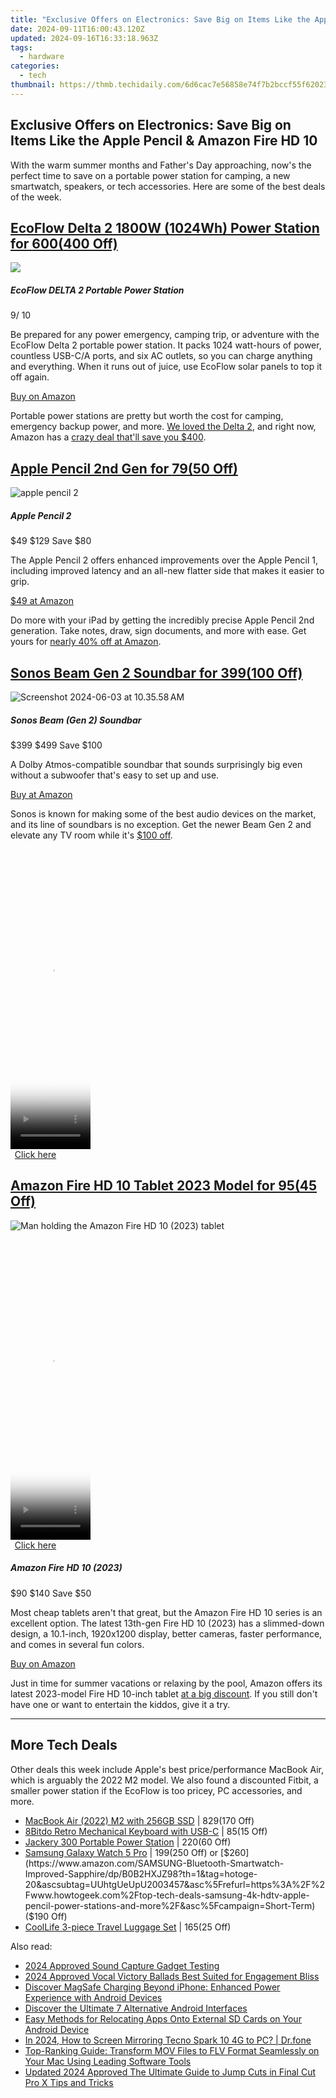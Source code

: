 ```yaml
---
title: "Exclusive Offers on Electronics: Save Big on Items Like the Apple Pencil & Amazon Fire HD 10"
date: 2024-09-11T16:00:43.120Z
updated: 2024-09-16T16:33:18.963Z
tags:
  - hardware
categories:
  - tech
thumbnail: https://thmb.techidaily.com/6d6cac7e56858e74f7b2bccf55f62023ebda6695ca7ede5596cad05ed3aac833.jpg
---
```


## Exclusive Offers on Electronics: Save Big on Items Like the Apple Pencil & Amazon Fire HD 10

With the warm summer months and Father's Day approaching, now's the perfect time to save on a portable power station for camping, a new smartwatch, speakers, or tech accessories. Here are some of the best deals of the week. 

## [EcoFlow Delta 2 1800W (1024Wh) Power Station for $600 ($400 Off)](https://www.amazon.com/EF-ECOFLOW-Portable-Charging-Generator/dp/B0B9XB57XM?tag=hotoge-20&ascsubtag=UUhtgUeUpU2003457&asc%5Frefurl=https%3A%2F%2Fwww.howtogeek.com%2Ftop-tech-deals-samsung-4k-hdtv-apple-pencil-power-stations-and-more%2F&asc%5Fcampaign=Short-Term) 

![](https://static1.howtogeekimages.com/wordpress/wp-content/uploads/2023/08/38c16343.jpg) 

#####  EcoFlow DELTA 2 Portable Power Station

9/ 10 

Be prepared for any power emergency, camping trip, or adventure with the EcoFlow Delta 2 portable power station. It packs 1024 watt-hours of power, countless USB-C/A ports, and six AC outlets, so you can charge anything and everything. When it runs out of juice, use EcoFlow solar panels to top it off again. 

[Buy on Amazon](https://www.amazon.com/EF-ECOFLOW-Portable-Charging-Generator/dp/B0B9XB57XM/?tag=hotoge-20&ascsubtag=UUhtgUeUpU2003457&asc%5Frefurl=https%3A%2F%2Fwww.howtogeek.com%2Ftop-tech-deals-samsung-4k-hdtv-apple-pencil-power-stations-and-more%2F&asc%5Fcampaign=Short-Term) 

 Portable power stations are pretty but worth the cost for camping, emergency backup power, and more. [We loved the Delta 2](https://sim-unlock.techidaily.com/android-unlock-code-sim-unlock-your-poco-m6-5g-phone-and-remove-locked-screen-by-drfone-android/), and right now, Amazon has a [crazy deal that'll save you $400](https://www.amazon.com/EF-ECOFLOW-Portable-Charging-Generator/dp/B0B9XB57XM?tag=hotoge-20&ascsubtag=UUhtgUeUpU2003457&asc%5Frefurl=https%3A%2F%2Fwww.howtogeek.com%2Ftop-tech-deals-samsung-4k-hdtv-apple-pencil-power-stations-and-more%2F&asc%5Fcampaign=Short-Term).

## [Apple Pencil 2nd Gen for $79 ($50 Off)](https://www.amazon.com/Apple-MU8F2AM-A-Pencil-Generation/dp/B07K1WWBJK/?tag=hotoge-20&ascsubtag=UUhtgUeUpU2003457&asc%5Frefurl=https%3A%2F%2Fwww.howtogeek.com%2Ftop-tech-deals-samsung-4k-hdtv-apple-pencil-power-stations-and-more%2F&asc%5Fcampaign=Short-Term) 

![apple pencil 2](https://static1.howtogeekimages.com/wordpress/wp-content/uploads/2023/10/apple-pencil-2.png) 

#####  Apple Pencil 2

$49 $129 Save $80 

The Apple Pencil 2 offers enhanced improvements over the Apple Pencil 1, including improved latency and an all-new flatter side that makes it easier to grip.

[$49 at Amazon](https://www.amazon.com/Apple-MU8F2AM-A-Pencil-Generation/dp/B07K1WWBJK?tag=hotoge-20&ascsubtag=UUhtgUeUpU2003457&asc%5Frefurl=https%3A%2F%2Fwww.howtogeek.com%2Ftop-tech-deals-samsung-4k-hdtv-apple-pencil-power-stations-and-more%2F&asc%5Fcampaign=Short-Term) 

 Do more with your iPad by getting the incredibly precise Apple Pencil 2nd generation. Take notes, draw, sign documents, and more with ease. Get yours for [nearly 40% off at Amazon](https://www.amazon.com/Apple-MU8F2AM-A-Pencil-Generation/dp/B07K1WWBJK/?tag=hotoge-20&ascsubtag=UUhtgUeUpU2003457&asc%5Frefurl=https%3A%2F%2Fwww.howtogeek.com%2Ftop-tech-deals-samsung-4k-hdtv-apple-pencil-power-stations-and-more%2F&asc%5Fcampaign=Short-Term).

## [Sonos Beam Gen 2 Soundbar for $399 ($100 Off)](https://www.amazon.com/dp/B09GPYL7BJ?th=1&tag=hotoge-20&ascsubtag=UUhtgUeUpU2003457&asc%5Frefurl=https%3A%2F%2Fwww.howtogeek.com%2Ftop-tech-deals-samsung-4k-hdtv-apple-pencil-power-stations-and-more%2F&asc%5Fcampaign=Short-Term) 

![Screenshot 2024-06-03 at 10.35.58 AM](https://static1.howtogeekimages.com/wordpress/wp-content/uploads/2024/06/screenshot-2024-06-03-at-10-35-58-am.jpg) 

#####  Sonos Beam (Gen 2) Soundbar

$399 $499 Save $100 

A Dolby Atmos-compatible soundbar that sounds surprisingly big even without a subwoofer that's easy to set up and use.

[Buy at Amazon](http://www.amazon.com/dp/B09GPYL7BJ?tag=hotoge-20&ascsubtag=UUhtgUeUpU2003457&asc%5Frefurl=https%3A%2F%2Fwww.howtogeek.com%2Ftop-tech-deals-samsung-4k-hdtv-apple-pencil-power-stations-and-more%2F&asc%5Fcampaign=Short-Term) 

 Sonos is known for making some of the best audio devices on the market, and its line of soundbars is no exception. Get the newer Beam Gen 2 and elevate any TV room while it's [$100 off](https://www.amazon.com/dp/B09GPYL7BJ?th=1&tag=hotoge-20&ascsubtag=UUhtgUeUpU2003457&asc%5Frefurl=https%3A%2F%2Fwww.howtogeek.com%2Ftop-tech-deals-samsung-4k-hdtv-apple-pencil-power-stations-and-more%2F&asc%5Fcampaign=Short-Term).

<!-- affiliate ads begin -->
<span id="1975562">
					<video width="128" height="480" style="cursor:pointer"
           poster="//a.impactradius-go.com/display-clicktoplayimage/1975562.png"
           onclick="if(!this.playClicked){this.play();this.setAttribute('controls',true);this.playClicked=true;}">
	   <source src="//a.impactradius-go.com/display-ad/22993-1975562">
	   <img src="//a.impactradius-go.com/display-clicktoplayimage/1975562.png" style="border: none; height: 100%; width: 100%; object-fit: contain">
	</video>
	<div style="width:80px;text-align:center"><a href="javascript:window.open(decodeURIComponent('https%3A%2F%2Fhomestyler.sjv.io%2Fc%2F5597632%2F1975562%2F22993'), '_blank');void(0);">Click here</a></div>
</span>
<img height="0" width="0" src="https://imp.pxf.io/i/5597632/1975562/22993" style="position:absolute;visibility:hidden;" border="0" />
<!-- affiliate ads end -->

## [Amazon Fire HD 10 Tablet 2023 Model for $95 ($45 Off)](https://www.amazon.com/Amazon%5FFire%5FHD%5F10/dp/B0BHZT5S12?tag=hotoge-20&ascsubtag=UUhtgUeUpU2003457&asc%5Frefurl=https%3A%2F%2Fwww.howtogeek.com%2Ftop-tech-deals-samsung-4k-hdtv-apple-pencil-power-stations-and-more%2F&asc%5Fcampaign=Short-Term) 

![Man holding the Amazon Fire HD 10 (2023) tablet](https://static1.howtogeekimages.com/wordpress/wp-content/uploads/2024/01/screenshot-2024-01-16-at-10-40-21-am.jpg) 

<!-- affiliate ads begin -->
<span id="1975658">
					<video width="128" height="480" style="cursor:pointer"
           poster="//a.impactradius-go.com/display-clicktoplayimage/1975658.png"
           onclick="if(!this.playClicked){this.play();this.setAttribute('controls',true);this.playClicked=true;}">
	   <source src="//a.impactradius-go.com/display-ad/22993-1975658">
	   <img src="//a.impactradius-go.com/display-clicktoplayimage/1975658.png" style="border: none; height: 100%; width: 100%; object-fit: contain">
	</video>
	<div style="width:80px;text-align:center"><a href="javascript:window.open(decodeURIComponent('https%3A%2F%2Fhomestyler.sjv.io%2Fc%2F5597632%2F1975658%2F22993'), '_blank');void(0);">Click here</a></div>
</span>
<img height="0" width="0" src="https://imp.pxf.io/i/5597632/1975658/22993" style="position:absolute;visibility:hidden;" border="0" />
<!-- affiliate ads end -->

#####  Amazon Fire HD 10 (2023)

$90 $140 Save $50 

Most cheap tablets aren't that great, but the Amazon Fire HD 10 series is an excellent option. The latest 13th-gen Fire HD 10 (2023) has a slimmed-down design, a 10.1-inch, 1920x1200 display, better cameras, faster performance, and comes in several fun colors. 

[Buy on Amazon](https://www.amazon.com/Amazon%5FFire%5FHD%5F10/dp/B0BHZT5S12?tag=hotoge-20&ascsubtag=UUhtgUeUpU2003457&asc%5Frefurl=https%3A%2F%2Fwww.howtogeek.com%2Ftop-tech-deals-samsung-4k-hdtv-apple-pencil-power-stations-and-more%2F&asc%5Fcampaign=Short-Term) 

 Just in time for summer vacations or relaxing by the pool, Amazon offers its latest 2023-model Fire HD 10-inch tablet [at a big discount](https://www.amazon.com/Amazon%5FFire%5FHD%5F10/dp/B0BHZT5S12?tag=hotoge-20&ascsubtag=UUhtgUeUpU2003457&asc%5Frefurl=https%3A%2F%2Fwww.howtogeek.com%2Ftop-tech-deals-samsung-4k-hdtv-apple-pencil-power-stations-and-more%2F&asc%5Fcampaign=Short-Term). If you still don't have one or want to entertain the kiddos, give it a try.

---

##  More Tech Deals

 Other deals this week include Apple's best price/performance MacBook Air, which is arguably the 2022 M2 model. We also found a discounted Fitbit, a smaller power station if the EcoFlow is too pricey, PC accessories, and more.

* [MacBook Air (2022) M2 with 256GB SSD](https://www.amazon.com/2022-Apple-MacBook-Laptop-chip/dp/B0B3BVWJ6Y?tag=hotoge-20&ascsubtag=UUhtgUeUpU2003457&asc%5Frefurl=https%3A%2F%2Fwww.howtogeek.com%2Ftop-tech-deals-samsung-4k-hdtv-apple-pencil-power-stations-and-more%2F&asc%5Fcampaign=Short-Term) | $829 ($170 Off)
* [8Bitdo Retro Mechanical Keyboard with USB-C](https://www.amazon.com/dp/B0CCP8KYGG?tag=hotoge-20&ascsubtag=UUhtgUeUpU2003457&asc%5Frefurl=https%3A%2F%2Fwww.howtogeek.com%2Ftop-tech-deals-samsung-4k-hdtv-apple-pencil-power-stations-and-more%2F&asc%5Fcampaign=Short-Term) | $85 ($15 Off)
* [Jackery 300 Portable Power Station](https://www.amazon.com/Jackery-Portable-Explorer-Generator-Optional/dp/B082TMBYR6?tag=hotoge-20&ascsubtag=UUhtgUeUpU2003457&asc%5Frefurl=https%3A%2F%2Fwww.howtogeek.com%2Ftop-tech-deals-samsung-4k-hdtv-apple-pencil-power-stations-and-more%2F&asc%5Fcampaign=Short-Term) | $220 ($60 Off)
* [Samsung Galaxy Watch 5 Pro](https://shop-links.co/link/?exclusive=1&publisher_slug=itechdaily19598&url=https%3A%2F%2Fwww.bestbuy.com%2Fsite%2Fsamsung-galaxy-watch5-pro-titanium-smartwatch-45mm-bt-gray%2F6510880.p%3FskuId%3D6510880) | $199 ($250 Off) or [$260](https://www.amazon.com/SAMSUNG-Bluetooth-Smartwatch-Improved-Sapphire/dp/B0B2HXJZ98?th=1&tag=hotoge-20&ascsubtag=UUhtgUeUpU2003457&asc%5Frefurl=https%3A%2F%2Fwww.howtogeek.com%2Ftop-tech-deals-samsung-4k-hdtv-apple-pencil-power-stations-and-more%2F&asc%5Fcampaign=Short-Term) ($190 Off)
* [CoolLife 3-piece Travel Luggage Set](https://www.amazon.com/COOLIFE-Luggage-Expandable-Suitcase-Spinner/dp/B07Q1G9ZPG/?th=1&tag=hotoge-20&ascsubtag=UUhtgUeUpU2003457&asc%5Frefurl=https%3A%2F%2Fwww.howtogeek.com%2Ftop-tech-deals-samsung-4k-hdtv-apple-pencil-power-stations-and-more%2F&asc%5Fcampaign=Short-Term) | $165 ($25 Off)

<ins class="adsbygoogle"
     style="display:block"
     data-ad-format="autorelaxed"
     data-ad-client="ca-pub-7571918770474297"
     data-ad-slot="1223367746"></ins>

<ins class="adsbygoogle"
     style="display:block"
     data-ad-client="ca-pub-7571918770474297"
     data-ad-slot="8358498916"
     data-ad-format="auto"
     data-full-width-responsive="true"></ins>

<span class="atpl-alsoreadstyle">Also read:</span>
<div><ul>
<li><a href="https://visual-screen-recording.techidaily.com/2024-approved-sound-capture-gadget-testing/"><u>2024 Approved Sound Capture Gadget Testing</u></a></li>
<li><a href="https://article-files.techidaily.com/2024-approved-vocal-victory-ballads-best-suited-for-engagement-bliss/"><u>2024 Approved Vocal Victory Ballads Best Suited for Engagement Bliss</u></a></li>
<li><a href="https://hardware-reviews.techidaily.com/discover-magsafe-charging-beyond-iphone-enhanced-power-experience-with-android-devices/"><u>Discover MagSafe Charging Beyond iPhone: Enhanced Power Experience with Android Devices</u></a></li>
<li><a href="https://hardware-reviews.techidaily.com/discover-the-ultimate-7-alternative-android-interfaces/"><u>Discover the Ultimate 7 Alternative Android Interfaces</u></a></li>
<li><a href="https://hardware-reviews.techidaily.com/easy-methods-for-relocating-apps-onto-external-sd-cards-on-your-android-device/"><u>Easy Methods for Relocating Apps Onto External SD Cards on Your Android Device</u></a></li>
<li><a href="https://screen-mirror.techidaily.com/in-2024-how-to-screen-mirroring-tecno-spark-10-4g-to-pc-drfone-by-drfone-android/"><u>In 2024, How to Screen Mirroring Tecno Spark 10 4G to PC? | Dr.fone</u></a></li>
<li><a href="https://eaxpv-info.techidaily.com/top-ranking-guide-transform-mov-files-to-flv-format-seamlessly-on-your-mac-using-leading-software-tools/"><u>Top-Ranking Guide: Transform MOV Files to FLV Format Seamlessly on Your Mac Using Leading Software Tools</u></a></li>
<li><a href="https://ai-video-tools.techidaily.com/updated-2024-approved-the-ultimate-guide-to-jump-cuts-in-final-cut-pro-x-tips-and-tricks/"><u>Updated 2024 Approved The Ultimate Guide to Jump Cuts in Final Cut Pro X Tips and Tricks</u></a></li>
</ul></div>

